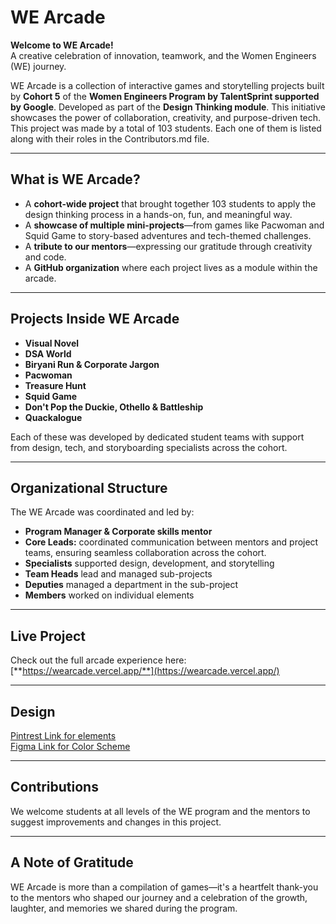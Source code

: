 # WE Arcade

**Welcome to WE Arcade!**  
A creative celebration of innovation, teamwork, and the Women Engineers (WE) journey.

WE Arcade is a collection of interactive games and storytelling projects built by **Cohort 5** of the **Women Engineers Program by TalentSprint supported by Google**. Developed as part of the **Design Thinking module**. This initiative showcases the power of collaboration, creativity, and purpose-driven tech. This project was made by a total of 103 students. Each one of them is listed along with their roles in the Contributors.md file.

---

## What is WE Arcade?

-  A **cohort-wide project** that brought together 103 students to apply the design thinking process in a hands-on, fun, and meaningful way.
-  A **showcase of multiple mini-projects**—from games like Pacwoman and Squid Game to story-based adventures and tech-themed challenges.
-  A **tribute to our mentors**—expressing our gratitude through creativity and code.
-  A **GitHub organization** where each project lives as a module within the arcade.

---

## Projects Inside WE Arcade

- **Visual Novel**
- **DSA World**
- **Biryani Run & Corporate Jargon**
- **Pacwoman**
- **Treasure Hunt**
- **Squid Game**
- **Don't Pop the Duckie, Othello & Battleship**
- **Quackalogue**

Each of these was developed by dedicated student teams with support from design, tech, and storyboarding specialists across the cohort.

---

## Organizational Structure

The WE Arcade was coordinated and led by:
- **Program Manager & Corporate skills mentor**
- **Core Leads:** coordinated communication between mentors and project teams, ensuring seamless collaboration across the cohort.  
- **Specialists** supported design, development, and storytelling
- **Team Heads** lead and managed sub-projects  
- **Deputies** managed a department in the sub-project
- **Members** worked on individual elements

---

## Live Project

Check out the full arcade experience here:  
 [**https://wearcade.vercel.app/**](https://wearcade.vercel.app/)

---

## Design
<a href="https://in.pinterest.com/artsybixchh/we-arcade/?invite_code=a38ff3432ef4418fb9b8639d4738f93e&sender=1130474081372707790"> Pintrest Link for elements</a><br>
<a href="https://www.figma.com/proto/MYnPmt5ecPVM4USPaZ30mh/WE-Arcade?node-id=1-21&t=5XxDw1iuP19OumBQ-1"> Figma Link for Color Scheme </a><br>

---

## Contributions

We welcome students at all levels of the WE program and the mentors to suggest improvements and changes in this project.

---
## A Note of Gratitude

WE Arcade is more than a compilation of games—it's a heartfelt thank-you to the mentors who shaped our journey and a celebration of the growth, laughter, and memories we shared during the program.



